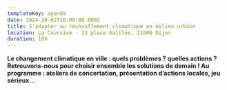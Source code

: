 ```yaml
---
templateKey: agenda
date: 2024-10-02T16:00:00.000Z
title: S'adapter au réchauffement climatique en milieu urbain
location: La Coursive - 33 place Galilée, 21000 Dijon
duration: 18h
---
```

<!--StartFragment-->

**Le changement climatique en ville : quels problèmes ? quelles actions ? Retrouvons-nous pour choisir ensemble les solutions de demain ! Au programme : ateliers de concertation, présentation d’actions locales, jeu sérieux…**

<!--EndFragment-->